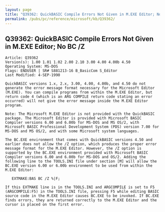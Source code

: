 ```yaml
---
layout: page
title: "Q39362: QuickBASIC Compile Errors Not Given in M.EXE Editor; No BC /Z"
permalink: /pubs/pc/reference/microsoft/kb/Q39362/
---
```


## Q39362: QuickBASIC Compile Errors Not Given in M.EXE Editor; No BC /Z

	Article: Q39362
	Version(s): 1.00 1.01 1.02 2.00 2.10 3.00 4.00 4.00b 4.50
	Operating System: MS-DOS
	Flags: ENDUSER | SR# S881213-16 B_BasicCom S_Editor
	Last Modified: 4-SEP-1990
	
	QuickBASIC versions 1.x, 2.x, 3.00, 4.00, 4.00b, and 4.50 do not
	generate the error message format necessary for the Microsoft Editor
	(M.EXE). You can compile programs from within the M.EXE Editor, but
	return code 4 (which is an ARG COMPILE return code stating an error
	occurred) will not give the error message inside the M.EXE Editor
	program.
	
	Note: The Microsoft M.EXE Editor is not provided with the QuickBASIC
	package. The Microsoft Editor is provided with Microsoft BASIC
	Compiler versions 6.00 and 6.00b for MS-DOS and MS OS/2, with
	Microsoft BASIC Professional Development System (PDS) version 7.00 for
	MS-DOS and MS OS/2, and with some Microsoft system languages.
	
	The BC.EXE environment that comes with QuickBASIC versions 4.50 and
	earlier does not allow the /Z option, which produces the proper error
	message format for the M.EXE Editor. However, the /Z option is
	supported by the BC.EXE environment provided with Microsoft BASIC
	Compiler versions 6.00 and 6.00b for MS-DOS and OS/2. Adding the
	following line to the TOOLS.INI file under section [M] will allow the
	BC.EXE version 6.00 or 6.00b environment to be used from within the
	M.EXE Editor:
	
	   EXTMAKE:BAS BC /Z %|F;
	
	If this EXTMAKE line is in the TOOLS.INI and ARGCOMPILE is set to F5
	(ARGCOMPILE:F5) in the TOOLS.INI file, pressing F5 while editing BASIC
	source code in the M.EXE Editor causes BC.EXE to be invoked. If BC.EXE
	finds errors, they are returned correctly to the M.EXE Editor and the
	cursor is placed on the first error.
